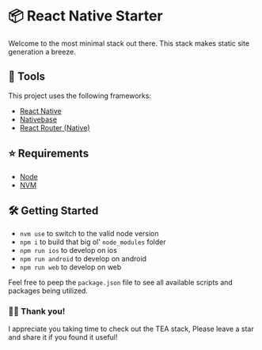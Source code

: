 # 📦 React Native Starter
Welcome to the most minimal stack out there. This stack makes static site generation a breeze.

## 🧰 Tools
This project uses the following frameworks:

- [React Native](https://reactnative.dev/)
- [Nativebase](https://nativebase.io/)
- [React Router (Native)](https://reactrouter.com/en/main)

## ⭐️ Requirements
- [Node](https://nodejs.org/en/)
- [NVM](https://github.com/nvm-sh/nvm)

## 🛠 Getting Started
- `nvm use` to switch to the valid node version
- `npm i` to build that big ol' `node_modules` folder
- `npm run ios` to develop on ios
- `npm run android` to develop on android
- `npm run web` to develop on web

Feel free to peep the `package.json` file to see all available scripts and packages being utilized.

### 👋🏻 Thank you!
I appreciate you taking time to check out the TEA stack, Please leave a star and share it if you found it useful!
